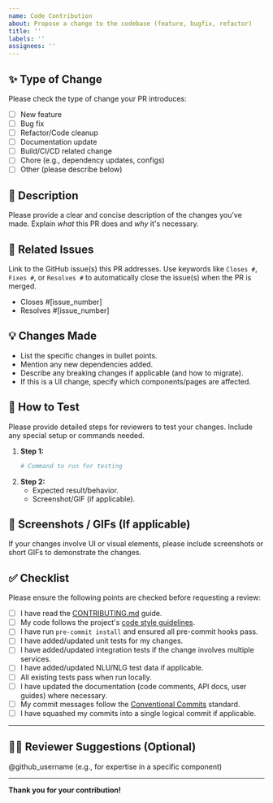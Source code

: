 ```yaml
---
name: Code Contribution
about: Propose a change to the codebase (feature, bugfix, refactor)
title: ''
labels: ''
assignees: ''
---
```


## ✨ Type of Change

Please check the type of change your PR introduces:

- [ ] New feature
- [ ] Bug fix
- [ ] Refactor/Code cleanup
- [ ] Documentation update
- [ ] Build/CI/CD related change
- [ ] Chore (e.g., dependency updates, configs)
- [ ] Other (please describe below)

## 📝 Description

Please provide a clear and concise description of the changes you've made. Explain *what* this PR does and *why* it's necessary.

## 🔗 Related Issues

Link to the GitHub issue(s) this PR addresses. Use keywords like `Closes #`, `Fixes #`, or `Resolves #` to automatically close the issue(s) when the PR is merged.

- Closes #[issue_number]
- Resolves #[issue_number]

## 💡 Changes Made

* List the specific changes in bullet points.
* Mention any new dependencies added.
* Describe any breaking changes if applicable (and how to migrate).
* If this is a UI change, specify which components/pages are affected.

## 🧪 How to Test

Please provide detailed steps for reviewers to test your changes. Include any special setup or commands needed.

1.  **Step 1:**
    ```bash
    # Command to run for testing
    ```
2.  **Step 2:**
    * Expected result/behavior.
    * Screenshot/GIF (if applicable).

## 📸 Screenshots / GIFs (If applicable)

If your changes involve UI or visual elements, please include screenshots or short GIFs to demonstrate the changes.

## ✅ Checklist

Please ensure the following points are checked before requesting a review:

- [ ] I have read the [CONTRIBUTING.md](CONTRIBUTING.md) guide.
- [ ] My code follows the project's [code style guidelines](#4-code-style--quality-mandatory).
- [ ] I have run `pre-commit install` and ensured all pre-commit hooks pass.
- [ ] I have added/updated unit tests for my changes.
- [ ] I have added/updated integration tests if the change involves multiple services.
- [ ] I have added/updated NLU/NLG test data if applicable.
- [ ] All existing tests pass when run locally.
- [ ] I have updated the documentation (code comments, API docs, user guides) where necessary.
- [ ] My commit messages follow the [Conventional Commits](https://www.conventionalcommits.org/en/v1.0.0/) standard.
- [ ] I have squashed my commits into a single logical commit if applicable.

---

## 🙋‍♀️ Reviewer Suggestions (Optional)

@github_username (e.g., for expertise in a specific component)

---

**Thank you for your contribution!**
